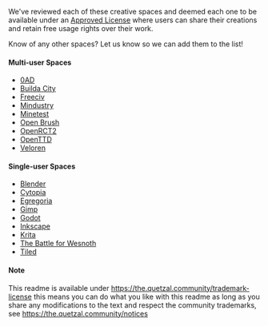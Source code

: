 We've reviewed each of these creative spaces and deemed each one to be available 
under an [Approved License](https://the.quetzal.community/approved-licenses) 
where users can share their creations and retain free usage rights over their work.

Know of any other spaces? Let us know so we can add them to the list!

#### Multi-user Spaces

* [0AD](https://play0ad.com/)
* [Builda City](https://builda.city)
* [Freeciv](https://www.freeciv.org/)
* [Mindustry](https://mindustrygame.github.io/)
* [Minetest](https://www.minetest.net/)
* [Open Brush](https://openbrush.app/)
* [OpenRCT2](https://openrct2.org/)
* [OpenTTD](https://www.openttd.org/)
* [Veloren](https://veloren.net/)

#### Single-user Spaces

* [Blender](https://blender.org)
* [Cytopia](https://github.com/CytopiaTeam/Cytopia)
* [Egregoria](https://github.com/Uriopass/Egregoria)
* [Gimp](https://www.gimp.org/)
* [Godot](https://godotengine.org/)
* [Inkscape](https://inkscape.org/)
* [Krita](https://krita.org)
* [The Battle for Wesnoth](https://www.wesnoth.org/)
* [Tiled](https://www.mapeditor.org/)

#### Note

This readme is available under https://the.quetzal.community/trademark-license
this means you can do what you like with this readme as long as you share any
modifications to the text and respect the community trademarks, 
see https://the.quetzal.community/notices
